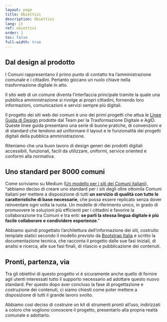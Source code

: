 ```yaml
---
layout: page
title: Obiettivi
description: Obiettivi
lang: it
ref: obiettivi
order: 1
toc: false
full-width: true
---
```


<div class="section section-primary p-0">
  <div class="section-content">
    <div class="container-full bg-white">
      <div class="row">
        <div class="col-12 col-lg-4 col-right-bg order-2" style="background-image:url({{ site.baseurl }}/assets/images/karol-kaczorek-mWxhlAxJies-unsplash.jpg)">
          <div class="col-right-bg-inner bg-white"></div>
        </div>
        <div class="col-12 col-lg-8 p-5 order-1">
          <h2>Dal design al prodotto</h2>
          <p>I Comuni rappresentano il primo punto di contatto tra l’amministrazione comunale e i cittadini. Pertanto giocano un ruolo chiave nella trasformazione digitale in atto.</p>
          <p>Il sito web di un comune diventa l’interfaccia principale tramite la quale una pubblica amministrazione si rivolge ai propri cittadini, fornendo loro informazioni, comunicazioni e servizi sempre più digitali.</p>
          <p>Il progetto dei siti web dei comuni è uno dei primi progetti che attua le <a href="https://docs.italia.it/italia/designers-italia/design-linee-guida-docs/" target="_blank" class="font-weight-bold">Linee Guida di Design</a> prodotte dal Team per la Trasformazione Digitale e AgID. Queste linee guida presentano una serie di buone pratiche, di convenzioni e di standard che tendono ad uniformare il layout e le funzionalità dei progetti digitali della pubblica amministrazione.</p>
          <p>Riteniamo che una buon lavoro di design generi dei prodotti digitali accessibili, funzionali, facili da utilizzare, uniformi, <span class="font-italic">service oriented</span> e conformi alla normativa.</p>
        </div>
      </div>
    </div>
  </div>
</div>

<div class="section section-muted p-0">
  <div class="section-content">
    <div class="container-full">
      <div class="row">
        <div class="col-12 col-lg-4 col-left-bg order-2 order-lg-1" style="background-image:url({{ site.baseurl }}/assets/images/jack-ward-rknrvCrfS1k-unsplash.jpg)">
          <div class="col-left-bg-inner bg-muted"></div>
        </div>
        <div class="col-12 col-lg-8 p-5 order-1 order-lg-2">
          <h2>Uno standard per 8000 comuni</h2>
          <p>Come scriviamo su Medium (<a class="font-weight-bold" href="https://medium.com/team-per-la-trasformazione-digitale/modello-standard-sito-web-comuni-design-prototipo-mobile-first-open-source-organizzazione-contenuti-38b330e695a1">Un modello per i siti dei Comuni italiani</a>), <span class="font-italic">“abbiamo deciso di creare uno standard per i siti degli oltre ottomila Comuni italiani per mettere a disposizione di tutti <b>un servizio di qualità con tutte le caratteristiche di base necessarie</b>, che possa essere replicato senza dover reinventare ogni volta la ruota. Un modello di riferimento unico, in grado di promuovere le soluzioni più efficienti per i cittadini e favorire la collaborazione tra Comuni e tra enti: <b>se parli la stessa lingua digitale è più facile collaborare e condividere esperienze</b>.”</span></p>
          <p>Abbiamo quindi progettato l’architettura dell’informazione dei siti, costruito template statici secondo il modello previsto da <a class="font-weight-bold" href="https://italia.github.io/bootstrap-italia/" target="_blank">Bootstrap Italia</a> e scritto la documentazione tecnica, che racconta il progetto dalle sue fasi iniziali, di analisi e ricerca, alle sue fasi finali, di rilascio e pubblicazione dei contenuti.</p>
        </div>
      </div>
    </div>
  </div>
</div>

<div class="section section-primary p-0">
  <div class="section-content">
    <div class="container-full white-color">
      <div class="row">
        <div class="col-12 col-lg-4 col-right-bg order-2" style="background-image:url({{ site.baseurl }}/assets/images/karol-kaczorek-mWxhlAxJies-unsplash.jpg)">
          <div class="col-right-bg-inner bg-primary"></div>
        </div>
        <div class="col-12 col-lg-8 p-5 order-1">
          <h2>Pronti, partenza, via</h2>
          <p>Tra gli obiettivi di questo progetto vi è sicuramente anche quello di fornire agli utenti interessati tutto il supporto necessario ad adottare questo nuovo standard. Per questo dopo aver concluso la fase di progettazione e costruzione dei contenuti, ci siamo chiesti come poter mettere a disposizione di tutti il grande lavoro svolto.</p>
          <p>Abbiamo così deciso di costruire un kit di strumenti pronti all’uso, indirizzati a coloro che vogliono conoscere il progetto, presentarlo alla propria realtà comunale e adottarlo.</p>
        </div>
      </div>
    </div>
  </div>
</div>
